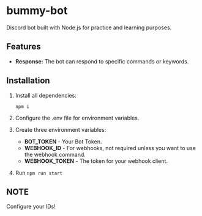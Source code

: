 # bummy-bot

Discord bot built with Node.js for practice and learning purposes.

## Features

- **Response:** The bot can respond to specific commands or keywords.


## Installation

1) Install all dependencies:

    `npm i`

2) Configure the .env file for environment variables.

3) Create three environment variables:
    - **BOT_TOKEN** - Your Bot Token.
    - **WEBHOOK_ID** - For webhooks, not required unless you want to use the webhook command.
    - **WEBHOOK_TOKEN** - The token for your webhook client.
      
4) Run `npm run start`

## NOTE
Configure your IDs!